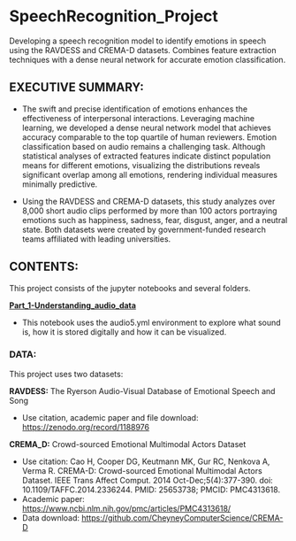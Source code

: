 # SpeechRecognition_Project
Developing a speech recognition model to identify emotions in speech using the RAVDESS and CREMA-D datasets. Combines feature extraction techniques with a dense neural network for accurate emotion classification.

## EXECUTIVE SUMMARY:

- The swift and precise identification of emotions enhances the effectiveness of interpersonal interactions. Leveraging machine learning, we developed a dense neural network model that achieves accuracy comparable to the top quartile of human reviewers. Emotion classification based on audio remains a challenging task. Although statistical analyses of extracted features indicate distinct population means for different emotions, visualizing the distributions reveals significant overlap among all emotions, rendering individual measures minimally predictive.

- Using the RAVDESS and CREMA-D datasets, this study analyzes over 8,000 short audio clips performed by more than 100 actors portraying emotions such as happiness, sadness, fear, disgust, anger, and a neutral state. Both datasets were created by government-funded research teams affiliated with leading universities.

## CONTENTS:
This project consists of the jupyter notebooks and several folders.

[**Part_1-Understanding_audio_data**](SER_Part_1-Understanding_audio_data.ipynb)
- This notebook uses the audio5.yml environment to explore what sound 
 is, how it is stored digitally and how it can be visualized.

 ### DATA:
This project uses two datasets:

**RAVDESS:** The Ryerson Audio-Visual Database of Emotional Speech and Song
- Use citation, academic paper and file download:
  https://zenodo.org/record/1188976


**CREMA_D:** Crowd-sourced Emotional Multimodal Actors Dataset
- Use citation: Cao H, Cooper DG, Keutmann MK, Gur RC, Nenkova A, Verma R.
 CREMA-D: Crowd-sourced Emotional Multimodal Actors Dataset. IEEE Trans Affect
 Comput. 2014 Oct-Dec;5(4):377-390. doi: 10.1109/TAFFC.2014.2336244.
 PMID: 25653738; PMCID: PMC4313618.
- Academic paper: https://www.ncbi.nlm.nih.gov/pmc/articles/PMC4313618/
- Data download: https://github.com/CheyneyComputerScience/CREMA-D